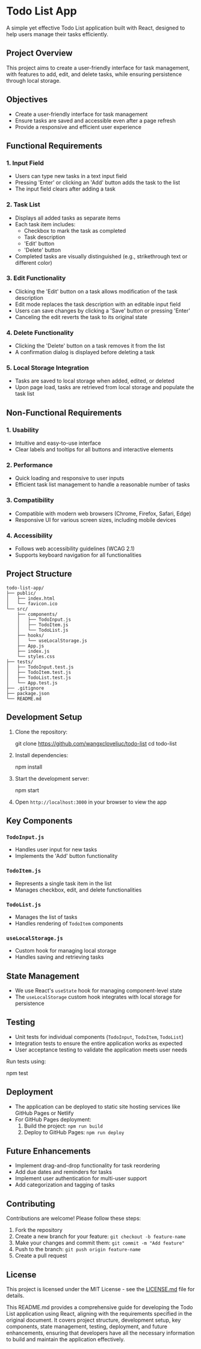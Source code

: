 # Todo List App

A simple yet effective Todo List application built with React, designed to help users manage their tasks efficiently.

## Project Overview

This project aims to create a user-friendly interface for task management, with features to add, edit, and delete tasks, while ensuring persistence through local storage.

## Objectives

- Create a user-friendly interface for task management
- Ensure tasks are saved and accessible even after a page refresh
- Provide a responsive and efficient user experience

## Functional Requirements

### 1. Input Field

- Users can type new tasks in a text input field
- Pressing 'Enter' or clicking an 'Add' button adds the task to the list
- The input field clears after adding a task

### 2. Task List

- Displays all added tasks as separate items
- Each task item includes:
  - Checkbox to mark the task as completed
  - Task description
  - 'Edit' button
  - 'Delete' button
- Completed tasks are visually distinguished (e.g., strikethrough text or different color)

### 3. Edit Functionality

- Clicking the 'Edit' button on a task allows modification of the task description
- Edit mode replaces the task description with an editable input field
- Users can save changes by clicking a 'Save' button or pressing 'Enter'
- Canceling the edit reverts the task to its original state

### 4. Delete Functionality

- Clicking the 'Delete' button on a task removes it from the list
- A confirmation dialog is displayed before deleting a task

### 5. Local Storage Integration

- Tasks are saved to local storage when added, edited, or deleted
- Upon page load, tasks are retrieved from local storage and populate the task list

## Non-Functional Requirements

### 1. Usability

- Intuitive and easy-to-use interface
- Clear labels and tooltips for all buttons and interactive elements

### 2. Performance

- Quick loading and responsive to user inputs
- Efficient task list management to handle a reasonable number of tasks

### 3. Compatibility

- Compatible with modern web browsers (Chrome, Firefox, Safari, Edge)
- Responsive UI for various screen sizes, including mobile devices

### 4. Accessibility

- Follows web accessibility guidelines (WCAG 2.1)
- Supports keyboard navigation for all functionalities

## Project Structure

```
todo-list-app/
├── public/
│   ├── index.html  
│   └── favicon.ico
└── src/
    ├── components/
    │   ├── TodoInput.js
    │   ├── TodoItem.js
    │   └── TodoList.js
    ├── hooks/
    │   └── useLocalStorage.js
    ├── App.js
    ├── index.js
    └── styles.css
├── tests/
│   ├── TodoInput.test.js
│   ├── TodoItem.test.js
│   ├── TodoList.test.js
│   └── App.test.js
├── .gitignore
├── package.json
└── README.md
```

## Development Setup

1. Clone the repository:

   git clone https://github.com/wangxcloveliuc/todo-list cd todo-list

2. Install dependencies:

   npm install

3. Start the development server:

   npm start

4. Open `http://localhost:3000` in your browser to view the app

## Key Components

### `TodoInput.js`

- Handles user input for new tasks
- Implements the 'Add' button functionality

### `TodoItem.js`

- Represents a single task item in the list
- Manages checkbox, edit, and delete functionalities

### `TodoList.js`

- Manages the list of tasks
- Handles rendering of `TodoItem` components

### `useLocalStorage.js`

- Custom hook for managing local storage
- Handles saving and retrieving tasks

## State Management

- We use React's `useState` hook for managing component-level state
- The `useLocalStorage` custom hook integrates with local storage for persistence

## Testing

- Unit tests for individual components (`TodoInput`, `TodoItem`, `TodoList`)
- Integration tests to ensure the entire application works as expected
- User acceptance testing to validate the application meets user needs

Run tests using:

npm test

## Deployment

- The application can be deployed to static site hosting services like GitHub Pages or Netlify
- For GitHub Pages deployment:
  1. Build the project: `npm run build`
  2. Deploy to GitHub Pages: `npm run deploy`

## Future Enhancements

- Implement drag-and-drop functionality for task reordering
- Add due dates and reminders for tasks
- Implement user authentication for multi-user support
- Add categorization and tagging of tasks

## Contributing

Contributions are welcome! Please follow these steps:

1. Fork the repository
2. Create a new branch for your feature: `git checkout -b feature-name`
3. Make your changes and commit them: `git commit -m "Add feature"`
4. Push to the branch: `git push origin feature-name`
5. Create a pull request

## License

This project is licensed under the MIT License - see the [LICENSE.md](LICENSE.md) file for details.

This README.md provides a comprehensive guide for developing the Todo List application using React, aligning with the requirements specified in the original document. It covers project structure, development setup, key components, state management, testing, deployment, and future enhancements, ensuring that developers have all the necessary information to build and maintain the application effectively.
